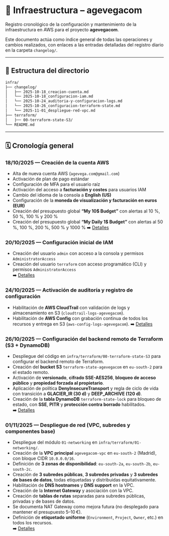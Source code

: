 # 🧱 Infraestructura – agevegacom

Registro cronológico de la configuración y mantenimiento de la infraestructura en AWS para el proyecto **agevegacom**.

Este documento actúa como índice general de todas las operaciones y cambios realizados, con enlaces a las entradas detalladas del registro diario en la carpeta `changelog/`.

---

## 📘 Estructura del directorio

```bash
infra/
├── changelog/              
│   ├── 2025-10-18_creacion-cuenta.md
│   └── 2025-10-18_configuracion-iam.md
│   └── 2025-10-24_auditoria-y-configuracion-logs.md
│   └── 2025-10-26_configuracion-terraform-state.md
│   └── 2025-11-01_despliegue-red-vpc.md
├── terraform/              
│   ├── 00-terraform-state-S3/
└── README.md               
```

---

## 🗓️ Cronología general

### 18/10/2025 — Creación de la cuenta AWS
- Alta de nueva cuenta AWS (`agevega.com@gmail.com`)
- Activación de plan de pago estándar
- Configuración de MFA para el usuario raíz
- Activación del acceso a **facturación y costes** para usuarios IAM
- Cambio del idioma de la consola a **English (US)**
- Configuración de la **moneda de visualización y facturación en euros (EUR)**
- Creación del presupuesto global **“My 10$ Budget”** con alertas al 10 %, 50 %, 100 % y 200 %
- Creación del presupuesto global **“My Daily 1$ Budget”** con alertas al 50 %, 100 %, 200 %, 500 % y 1000 %
➡️ [Detalles](changelog/2025-10-18_creacion-cuenta.md)

### 20/10/2025 — Configuración inicial de IAM
- Creación del usuario `admin` con acceso a la consola y permisos `AdministratorAccess`
- Creación del usuario `terraform` con acceso programático (CLI) y permisos `AdministratorAccess`  
➡️ [Detalles](changelog/2025-10-20_configuracion-iam.md)

### 24/10/2025 — Activación de auditoría y registro de configuración
- Habilitación de **AWS CloudTrail** con validación de logs y almacenamiento en S3 (`cloudtrail-logs-agevegacom`).
- Habilitación de **AWS Config** con grabación continua de todos los recursos y entrega en S3 (`aws-config-logs-agevegacom`).
➡️ [Detalles](changelog/2025-10-24_auditoria-y-configuracion-logs.md)

### 26/10/2025 — Configuración del backend remoto de Terraform (S3 + DynamoDB)
- Despliegue del código en `infra/terraform/00-terraform-state-S3` para configurar el backend remoto de Terraform.  
- Creación del **bucket S3** `terraform-state-agevegacom` en `eu-south-2` para el estado remoto.  
- Activación de **versionado**, **cifrado SSE-AES256**, **bloqueo de acceso público** y **propiedad forzada al propietario**.  
- Aplicación de política **DenyInsecureTransport** y regla de ciclo de vida con transición a **GLACIER_IR (30 d)** y **DEEP_ARCHIVE (120 d)**.  
- Creación de la **tabla DynamoDB** `terraform-state-lock` para bloqueo de estado, con **SSE**, **PITR** y **protección contra borrado** habilitados.  
➡️ [Detalles](changelog/2025-10-26_configuracion-terraform-state.md)

### 01/11/2025 — Despliegue de red (VPC, subredes y componentes base)
- Despliegue del módulo `01-networking` en `infra/terraform/01-networking/`.  
- Creación de la **VPC principal** `agevegacom-vpc` en `eu-south-2` (Madrid), con bloque CIDR `10.0.0.0/16`.  
- Definición de **3 zonas de disponibilidad**: `eu-south-2a`, `eu-south-2b`, `eu-south-2c`.  
- Creación de **3 subredes públicas**, **3 subredes privadas** y **3 subredes de bases de datos**, todas etiquetadas y distribuidas equitativamente.  
- Habilitación de **DNS hostnames** y **DNS support** en la VPC.  
- Creación de la **Internet Gateway** y asociación con la VPC.  
- Creación de **tablas de rutas** separadas para subredes públicas, privadas y de bases de datos.  
- Se documenta NAT Gateway como mejora futura (no desplegado para mantener el presupuesto 5–10 €).  
- Definición de **etiquetado uniforme** (`Environment`, `Project`, `Owner`, etc.) en todos los recursos.  
➡️ [Detalles](changelog/2025-11-01_despliegue-red-vpc.md)
